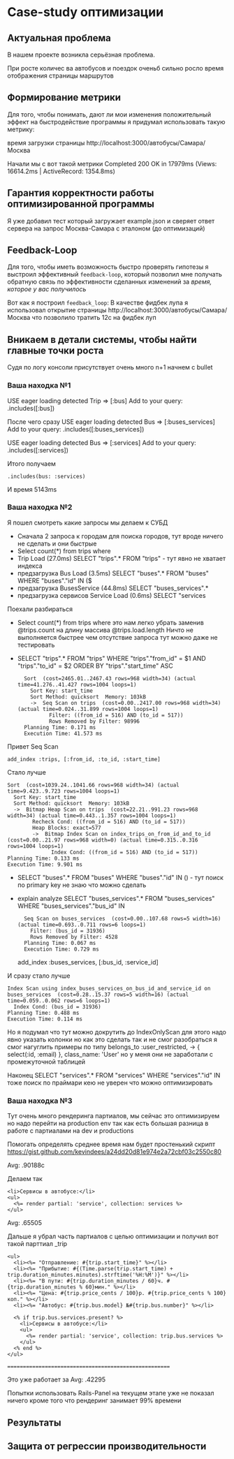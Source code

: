 # Case-study оптимизации

## Актуальная проблема
В нашем проекте возникла серьёзная проблема.

При росте количес ва автобусов и поездок оченьб сильно росло время отображения страницы маршрутов


## Формирование метрики
Для того, чтобы понимать, дают ли мои изменения положительный эффект на быстродействие программы я придумал использовать такую метрику: 


время загрузки страницы http://localhost:3000/автобусы/Самара/Москва

Начали мы с вот такой метрики 
Completed 200 OK in 17979ms (Views: 16614.2ms | ActiveRecord: 1354.8ms)


## Гарантия корректности работы оптимизированной программы

Я уже добавил тест который загружает example.json и сверяет ответ сервера на запрос Москва-Самара с эталоном (до оптимизаций)

## Feedback-Loop
Для того, чтобы иметь возможность быстро проверять гипотезы я выстроил эффективный `feedback-loop`, который позволил мне получать обратную связь по эффективности сделанных изменений за *время, которое у вас получилось*

Вот как я построил `feedback_loop`: 
В качестве фидбек лупа я использовал открытие страницы http://localhost:3000/автобусы/Самара/Москва
что позволило тратить 12с на фидбек луп

## Вникаем в детали системы, чтобы найти главные точки роста
Судя по логу консоли присутствует очень много n+1 начнем с bullet


### Ваша находка №1

USE eager loading detected
  Trip => [:bus]
  Add to your query: .includes([:bus])
  
После чего сразу 
USE eager loading detected
  Bus => [:buses_services]
  Add to your query: .includes([:buses_services])
  
USE eager loading detected
  Bus => [:services]
  Add to your query: .includes([:services])    

Итого получаем 

    .includes(bus: :services)

И время 5143ms


### Ваша находка №2
Я пошел смотреть какие запросы мы делаем к СУБД

- Сначала 2 запроса к городам для поиска городов, тут вроде ничего не сделать и они быстрые
- Select count(*) from trips where 
- Trip Load (27.0ms)  SELECT "trips".* FROM "trips" - тут явно не хватает индекса
- предзагрузка Bus Load (3.5ms)   SELECT "buses".* FROM "buses" WHERE "buses"."id" IN ($
- предзагрузка BusesService  (44.8ms)  SELECT "buses_services".*
- предзагрузка сервисов Service Load (0.6ms)  SELECT "services


Поехали разбираться
- Select count(*) from trips where  это нам легко убрать заменив @trips.count на длину массива @trips.load.length
Ничто не выполняется быстрее чем отсутствие запроса тут можно даже не тестировать


- SELECT "trips".* FROM "trips" WHERE "trips"."from_id" = $1 AND "trips"."to_id" = $2 ORDER BY "trips"."start_time" ASC

        Sort  (cost=2465.01..2467.43 rows=968 width=34) (actual time=41.276..41.427 rows=1004 loops=1)
          Sort Key: start_time
          Sort Method: quicksort  Memory: 103kB
          ->  Seq Scan on trips  (cost=0.00..2417.00 rows=968 width=34) (actual time=0.024..31.899 rows=1004 loops=1)
                Filter: ((from_id = 516) AND (to_id = 517))
                Rows Removed by Filter: 98996
        Planning Time: 0.171 ms
        Execution Time: 41.573 ms

Привет Seq Scan

    add_index :trips, [:from_id, :to_id, :start_time]
   
Стало лучше

    Sort  (cost=1039.24..1041.66 rows=968 width=34) (actual time=9.423..9.723 rows=1004 loops=1)
      Sort Key: start_time
      Sort Method: quicksort  Memory: 103kB
      ->  Bitmap Heap Scan on trips  (cost=22.21..991.23 rows=968 width=34) (actual time=0.443..1.357 rows=1004 loops=1)
            Recheck Cond: ((from_id = 516) AND (to_id = 517))
            Heap Blocks: exact=577
            ->  Bitmap Index Scan on index_trips_on_from_id_and_to_id  (cost=0.00..21.97 rows=968 width=0) (actual time=0.315..0.316 rows=1004 loops=1)
                  Index Cond: ((from_id = 516) AND (to_id = 517))
    Planning Time: 0.133 ms
    Execution Time: 9.901 ms
   
- SELECT "buses".* FROM "buses" WHERE "buses"."id" IN () - тут поиск по primary key не знаю что можно сделать

- explain analyze SELECT "buses_services".* FROM "buses_services" WHERE "buses_services"."bus_id" IN 

        Seq Scan on buses_services  (cost=0.00..107.68 rows=5 width=16) (actual time=0.693..0.711 rows=6 loops=1)
          Filter: (bus_id = 31936)
          Rows Removed by Filter: 4528
        Planning Time: 0.067 ms
        Execution Time: 0.729 ms



    add_index :buses_services, [:bus_id, :service_id]
    
И сразу стало лучше

    Index Scan using index_buses_services_on_bus_id_and_service_id on buses_services  (cost=0.28..15.37 rows=5 width=16) (actual time=0.059..0.062 rows=6 loops=1)
      Index Cond: (bus_id = 31936)
    Planning Time: 0.488 ms
    Execution Time: 0.114 ms

Но я подумал что тут можно докрутить до IndexOnlyScan для этого надо явно указать колонки но как это сделать так и не смог разобраться
я смог нагуглить примеры по типу belongs_to :user_restricted, -> { select(:id, :email) }, class_name: 'User' но у меня они не заработали с промежуточной таблицей

Наконец SELECT "services".* FROM "services" WHERE "services"."id" IN тоже поиск по праймари кею не уверен что можно оптимизировать


### Ваша находка №3 
Тут очень много рендеринга партиалов, мы сейчас это оптимизируем но надо перейти на production env так как есть большая разница в работе с партиалами на dev и productions


Помогать определять среднее время нам будет простенький скрипт 
https://gist.github.com/kevindees/a24dd20d81e974e2a72cbf03c2550c80

Avg: .90188c

Делаем так 
    
    <li>Сервисы в автобусе:</li>
    <ul>
      <%= render partial: 'service', collection: services %>
    </ul>
    
Avg: .65505


Дальше я убрал часть партиалов с целью оптимизации и получил вот такой парттиал _trip

    <ul>
      <li><%= "Отправление: #{trip.start_time}" %></li>
      <li><%= "Прибытие: #{(Time.parse(trip.start_time) + trip.duration_minutes.minutes).strftime('%H:%M')}" %></li>
      <li><%= "В пути: #{trip.duration_minutes / 60}ч. #{trip.duration_minutes % 60}мин." %></li>
      <li><%= "Цена: #{trip.price_cents / 100}р. #{trip.price_cents % 100}коп." %></li>
      <li><%= "Автобус: #{trip.bus.model} №#{trip.bus.number}" %></li>
    
      <% if trip.bus.services.present? %>
        <li>Сервисы в автобусе:</li>
        <ul>
          <%= render partial: 'service', collection: trip.bus.services %>
        </ul>
      <% end %>
    </ul>
    
    ====================================================
    
Это уже работает за 
Avg: .42295    
    

Попытки использовать Rails-Panel на текущем этапе уже не показал ничего кроме того что рендеринг занимает 99% времени



## Результаты


## Защита от регрессии производительности

